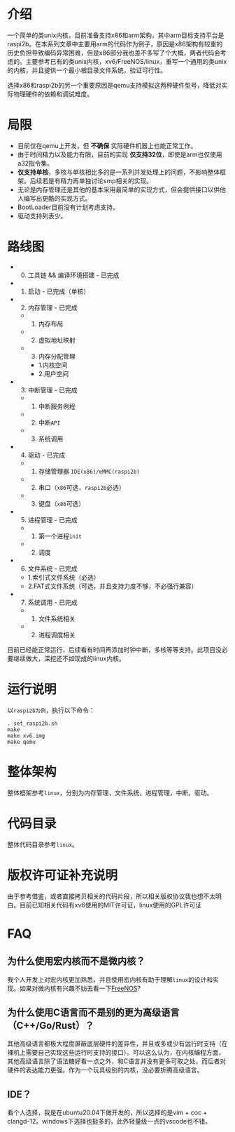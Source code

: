 # 介绍
一个简单的类unix内核，目前准备支持x86和arm架构，其中arm目标支持平台是raspi2b。在本系列文章中主要用arm的代码作为例子，原因是x86架构有较重的历史负担导致编码异常困难，但是x86部分我也差不多写了个大概，两者代码会考虑的。主要参考已有的类unix内核，xv6/FreeNOS/linux，重写一个通用的类unix的内核，并且提供一个最小根目录文件系统，验证可行性。

选择x86和raspi2b的另一个重要原因是qemu支持模拟这两种硬件型号，降低对实际物理硬件的依赖和调试难度。

# 局限
* 目前仅在qemu上开发，但 **不确保** 实际硬件机器上也能正常工作。
* 由于时间精力以及能力有限，目前的实现 **仅支持32位**，即使是arm也仅使用a32指令集。
* **仅支持单核**，多核与单核相比多的是一系列并发处理上的问题，不影响整体框架。后续若是有精力再单独讨论smp相关的实现。
* 无论是内存管理还是其他的基本采用最简单的实现方式，但会提供接口以供他人编写出更酷的实现方式。
* BootLoader目前没有计划考虑支持。
* 驱动支持列表少。

# 路线图
* 0. 工具链 && 编译环境搭建 - 已完成
* 1. 启动 - 已完成（单核）
* 2. 内存管理 - 已完成
    - 1. 内存布局
    - 2. 虚拟地址映射
    - 3. 内存分配管理
        - 1.内核空间
        - 2.用户空间
* 3. 中断管理 - 已完成
    - 1. 中断服务例程
    - 2. 中断`API`
    - 3. 系统调用
* 4. 驱动 - 已完成
    - 1. 存储管理器 `IDE(x86)/eMMC(raspi2b)`
    - 2. 串口（`x86`可选，`raspi2b`必选）
    - 3. 键盘（`x86`可选）
* 5. 进程管理 - 已完成
    - 1. 第一个进程`init`
    - 2. 调度
* 6. 文件系统 - 已完成
    - 1.索引式文件系统（必选）
    - 2.FAT式文件系统（可选，并且支持力度不够，不必强行兼容）
* 7. 系统调用 - 已完成
    - 1. 文件系统相关
    - 2. 进程调度相关

目前已经能正常运行，后续看有时间再添加时钟中断，多核等等支持。此项目没必要继续做大，深挖还不如现成的linux内核。

# 运行说明

以`raspi2b为例`，执行以下命令：
```
. set_raspi2b.sh
make
make xv6.img
make qemu
```

# 整体架构
整体框架参考`linux`，分别为内存管理，文件系统，进程管理，中断，驱动。

# 代码目录

整体代码目录参考`linux`。

# 版权许可证补充说明
由于参考借鉴，或者直接拷贝相关的代码片段，所以相关版权协议我也想不太明白。目前已知相关代码有xv6使用的MIT许可证，linux使用的GPL许可证

# FAQ

## 为什么使用宏内核而不是微内核？
我个人开发上对宏内核更加熟悉，并且使用宏内核有助于理解`linux`的设计和实现。如果对微内核有兴趣不妨去看一下[FreeNOS](http://www.freenos.org/)?

## 为什么使用C语言而不是别的更为高级语言（C++/Go/Rust）？
其他高级语言都极大程度屏蔽底层硬件的差异性，并且或多或少有运行时支持（在裸机上需要自己实现这些运行时支持的接口）。可以这么认为，在内核编程方面，其他高级语言除了语法糖好看一点之外，和C语言并没有更多可取之处，而后者对硬件的表达能力更强。作为一个玩具级别的内核，没必要折腾高级语言。

## IDE？
看个人选择，我是在ubuntu20.04下做开发的，所以选择的是vim + coc + clangd-12。windows下选择也挺多的，此外轻量级一点的vscode也不错。

